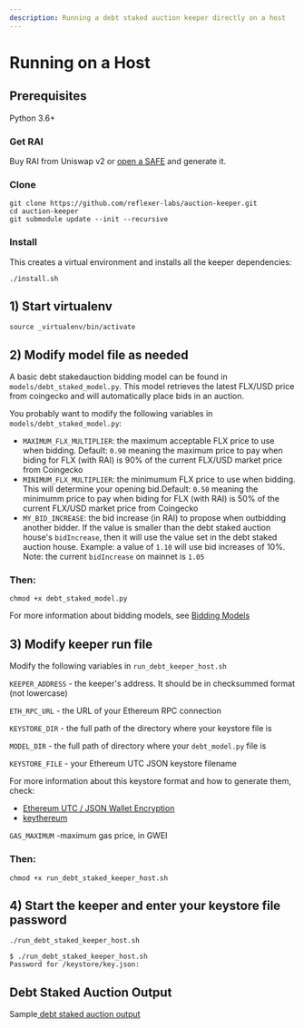 ```yaml
---
description: Running a debt staked auction keeper directly on a host
---
```


# Running on a Host

## Prerequisites

Python 3.6+

### Get RAI

Buy RAI from Uniswap v2 or [open a SAFE](https://app.gitbook.com/@reflexer-labs/s/geb/pyflex/safe-management/opening-a-safe) and generate it.

### Clone

```
git clone https://github.com/reflexer-labs/auction-keeper.git
cd auction-keeper
git submodule update --init --recursive
```

### Install

This creates a virtual environment and installs all the keeper dependencies:

`./install.sh`

## 1) Start virtualenv

`source _virtualenv/bin/activate`

## 2) Modify model file as needed

A basic debt stakedauction bidding model can be found in `models/debt_staked_model.py`. This model retrieves the latest FLX/USD price from coingecko and will automatically place bids in an auction.

You probably want to modify the following variables in `models/debt_staked_model.py`:

* `MAXIMUM_FLX_MULTIPLIER`: the maximum acceptable FLX price to use when bidding. Default: `0.90` meaning the maximum price to pay when biding for FLX (with RAI) is 90% of the current FLX/USD market price from Coingecko
* `MINIMUM_FLX_MULTIPLIER`: the minimumum FLX price to use when bidding. This will determine your opening bid.Default: `0.50` meaning the minimumm price to pay when biding for FLX (with RAI) is 50% of the current FLX/USD market price from Coingecko
* `MY_BID_INCREASE`: the bid increase (in RAI) to propose when outbidding another bidder. If the value is smaller than the debt staked auction house's `bidIncrease`, then it will use the value set in the debt staked auction house. Example: a value of `1.10` will use bid increases of 10%. Note: the current `bidIncrease` on mainnet is `1.05`

### Then:

`chmod +x debt_staked_model.py`

For more information about bidding models, see [Bidding Models](../bidding-models.md)

## 3) Modify keeper run file

Modify the following variables in `run_debt_keeper_host.sh`

`KEEPER_ADDRESS` - the keeper's address. It should be in checksummed format (not lowercase)

`ETH_RPC_URL` - the URL of your Ethereum RPC connection

`KEYSTORE_DIR` - the full path of the directory where your keystore file is

`MODEL_DIR` - the full path of directory where your `debt_model.py` file is


`KEYSTORE_FILE` - your Ethereum UTC JSON keystore filename

For more information about this keystore format and how to generate them, check:

* [Ethereum UTC / JSON Wallet Encryption](https://wizardforcel.gitbooks.io/practical-cryptography-for-developers-book/content/symmetric-key-ciphers/ethereum-wallet-encryption.html)
* [keythereum](https://github.com/ethereumjs/keythereum)

`GAS_MAXIMUM` -maximum gas price, in GWEI

### Then:

`chmod +x run_debt_staked_keeper_host.sh`

## 4) Start the keeper and enter your keystore file password

`./run_debt_staked_keeper_host.sh`

```
$ ./run_debt_staked_keeper_host.sh
Password for /keystore/key.json:
```

## Debt Staked Auction Output

Sample[ debt staked auction output](debt-staked-auctions.md)
